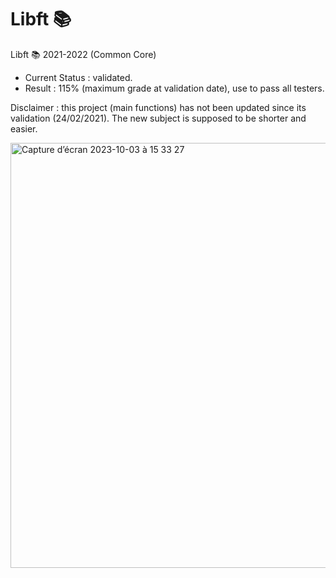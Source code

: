 # Libft 📚
Libft 📚 2021-2022 (Common Core)

- Current Status	: validated.
- Result			: 115% (maximum grade at validation date), use to pass all testers.

Disclaimer : this project (main functions) has not been updated since its validation (24/02/2021).
The new subject is supposed to be shorter and easier.

<img width="680" alt="Capture d’écran 2023-10-03 à 15 33 27" src="https://github.com/malatinipro/libft/assets/77189438/cf5f6ea3-fc9c-4106-9251-44a54aa1e633">

